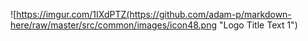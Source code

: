 ![https://imgur.com/1IXdPTZ(https://github.com/adam-p/markdown-here/raw/master/src/common/images/icon48.png "Logo Title Text 1")


